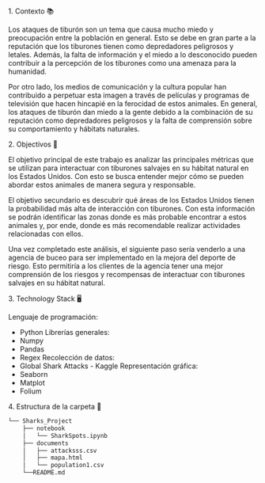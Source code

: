 1\. Contexto 📚

Los ataques de tiburón son un tema que causa mucho miedo y preocupación
entre la población en general. Esto se debe en gran parte a la
reputación que los tiburones tienen como depredadores peligrosos y
letales. Además, la falta de información y el miedo a lo desconocido
pueden contribuir a la percepción de los tiburones como una amenaza para
la humanidad.

Por otro lado, los medios de comunicación y la cultura popular han
contribuido a perpetuar esta imagen a través de películas y programas de
televisión que hacen hincapié en la ferocidad de estos animales. En
general, los ataques de tiburón dan miedo a la gente debido a la
combinación de su reputación como depredadores peligrosos y la falta de
comprensión sobre su comportamiento y hábitats naturales.

2\. Objectivos 🎯

El objetivo principal de este trabajo es analizar las principales
métricas que se utilizan para interactuar con tiburones salvajes en su
hábitat natural en los Estados Unidos. Con esto se busca entender mejor
cómo se pueden abordar estos animales de manera segura y responsable.

El objetivo secundario es descubrir qué áreas de los Estados Unidos
tienen la probabilidad más alta de interacción con tiburones. Con esta
información se podrán identificar las zonas donde es más probable
encontrar a estos animales y, por ende, donde es más recomendable
realizar actividades relacionadas con ellos.

Una vez completado este análisis, el siguiente paso sería venderlo a una
agencia de buceo para ser implementado en la mejora del deporte de
riesgo. Esto permitiría a los clientes de la agencia tener una mejor
comprensión de los riesgos y recompensas de interactuar con tiburones
salvajes en su hábitat natural.

3\. Technology Stack 🖥️

Lenguaje de programación:
* Python
Librerías generales:
* Numpy
* Pandas
* Regex
Recolección de datos:
* Global Shark Attacks - Kaggle
Representación gráfica:
* Seaborn
* Matplot
* Folium

4\. Estructura de la carpeta 📂
```bash
└── Sharks_Project
    ├── notebook
    │   └── SharkSpots.ipynb
    ├── documents
    │   ├── attacksss.csv
    │   ├── mapa.html
    │   └── population1.csv
    └──README.md
```
